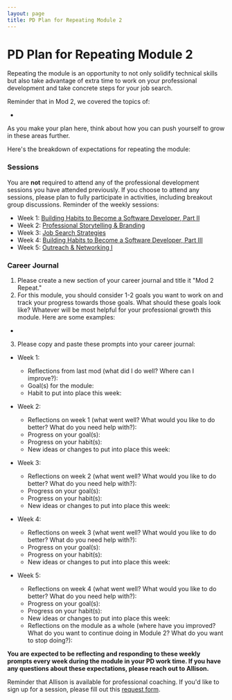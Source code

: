 ```yaml
---
layout: page
title: PD Plan for Repeating Module 2
---
```


# PD Plan for Repeating Module 2

Repeating the module is an opportunity to not only solidify technical skills but also take advantage of extra time to work on your professional development and take concrete steps for your job search. 

Reminder that in Mod 2, we covered the topics of:

* 

As you make your plan here, think about how you can push yourself to grow in these areas further.

Here's the breakdown of expectations for repeating the module:

### Sessions
You are **not** required to attend any of the professional development sessions you have attended previously. If you choose to attend any sessions, please plan to fully participate in activities, including breakout group discussions. Reminder of the weekly sessions:

* Week 1: [Building Habits to Become a Software Developer, Part II](https://github.com/turingschool/career-development-curriculum-site/blob/master/module_two/week_1_habits_part_ii.md)
* Week 2: [Professional Storytelling & Branding](https://github.com/turingschool/career-development-curriculum-site/blob/master/module_two/week_2_professional_storytelling_branding.md)
* Week 3: [Job Search Strategies](https://github.com/turingschool/career-development-curriculum-site/blob/master/module_two/week_3_job_search_strategies.md)
* Week 4: [Building Habits to Become a Software Developer, Part III](https://github.com/turingschool/career-development-curriculum-site/blob/master/module_two/week_4_habits_part_iii.md)
* Week 5: [Outreach & Networking I](https://github.com/turingschool/career-development-curriculum-site/blob/master/module_two/week_5_outreach_networking_i.md)

### Career Journal
1. Please create a new section of your career journal and title it "Mod 2 Repeat."
2. For this module, you should consider 1-2 goals you want to work on and track your progress towards those goals. What should these goals look like? Whatever will be most helpful for your professional growth this module. Here are some examples:
  * 

3. Please copy and paste these prompts into your career journal:

* Week 1: 
  * Reflections from last mod (what did I do well? Where can I improve?):
  * Goal(s) for the module:
  * Habit to put into place this week:
  
* Week 2:
  * Reflections on week 1 (what went well? What would you like to do better? What do you need help with?):
  * Progress on your goal(s):
  * Progress on your habit(s):
  * New ideas or changes to put into place this week:
  
* Week 3:
  * Reflections on week 2 (what went well? What would you like to do better? What do you need help with?):
  * Progress on your goal(s):
  * Progress on your habit(s):
  * New ideas or changes to put into place this week:

* Week 4:
  * Reflections on week 3 (what went well? What would you like to do better? What do you need help with?):
  * Progress on your goal(s):
  * Progress on your habit(s):
  * New ideas or changes to put into place this week:

* Week 5:
  * Reflections on week 4 (what went well? What would you like to do better? What do you need help with?):
  * Progress on your goal(s):
  * Progress on your habit(s):
  * New ideas or changes to put into place this week:
  * Reflections on the module as a whole (where have you improved? What do you want to continue doing in Module 2? What do you want to stop doing?):

**You are expected to be reflecting and responding to these weekly prompts every week during the module in your PD work time. If you have any questions about these expectations, please reach out to Allison.**

Reminder that Allison is available for professional coaching. If you'd like to sign up for a session, please fill out this [request form](https://forms.gle/g84XjDuwLaBidDga9). 
